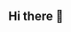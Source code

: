 ## Hi there 👋

<!--
**Dikontay/Dikontay** is a ✨ _special_ ✨ repository because its `README.md` (this file) appears on your GitHub profile.

Here are some ideas to get you started:

- 🔭 I’m currently working on chat application
- 🌱 I’m currently learning DSA
- 💬 Ask me about Golang
- 📫 How to reach me: alimbayeva.diko@gmail.com
-->
